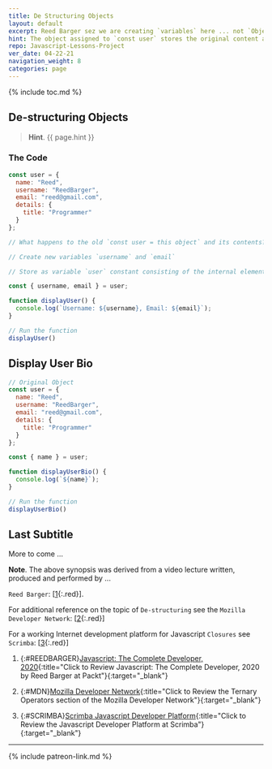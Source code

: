 ```yaml
---
title: De Structuring Objects
layout: default
excerpt: Reed Barger sez we are creating `variables` here ... not `Objects` directly ...
hint: The object assigned to `const user` stores the original content as `key-value` pairs ...
repo: Javascript-Lessons-Project
ver_date: 04-22-21
navigation_weight: 8
categories: page
---
```

{% include toc.md %}

## De-structuring Objects

> **Hint**. {{ page.hint }}

### The Code

```javascript
const user = {
  name: "Reed",
  username: "ReedBarger",
  email: "reed@gmail.com",
  details: {
    title: "Programmer"
  }
};

// What happens to the old `const user = this object` and its contents?

// Create new variables `username` and `email`

// Store as variable `user` constant consisting of the internal elements of `username` and `email`

const { username, email } = user;

function displayUser() {
  console.log(`Username: ${username}, Email: ${email}`);
}

// Run the function
displayUser()
```

## Display User Bio

```javascript
// Original Object
const user = {
  name: "Reed",
  username: "ReedBarger",
  email: "reed@gmail.com",
  details: {
    title: "Programmer"
  }
};

const { name } = user;

function displayUserBio() {
  console.log(`${name}`);
}

// Run the function
displayUserBio()
```

## Last Subtitle

More to come ...

**Note**. The above synopsis was derived from a video lecture written, produced and performed by ...

`Reed Barger`: [[1](#REEDBARGER){:.red}].

For additional reference on the topic of `De-structuring` see the `Mozilla Developer Network`: [[2](#MDN){:.red}]

For a working Internet development platform for Javascript `Closures` see `Scrimba`: [[3](#SCRIMBA){:.red}]

1. {:#REEDBARGER}[Javascript: The Complete Developer, 2020](https://subscription.packtpub.com/video/web_development/9781801072847?uuid=cc36e816-6930-4834-852a-206c35a8c895){:title="Click to Review Javascript: The Complete Developer, 2020 by Reed Barger at Packt"}{:target="_blank"}

2. {:#MDN}[Mozilla Developer Network](https://developer.mozilla.org/en-US/docs/Web/JavaScript/Reference/Operators/Conditional_Operator){:title="Click to Review the Ternary Operators section of the Mozilla Developer Network"}{:target="_blank"}

3. {:#SCRIMBA}[Scrimba Javascript Developer Platform](https://www.scrimba.com){:title="Click to Review the Javascript Developer Platform at Scrimba"}{:target="_blank"}

***

{% include patreon-link.md %}

